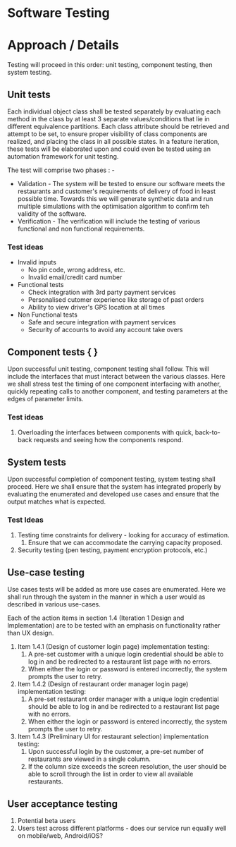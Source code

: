 # Software Testing

# Approach / Details

Testing will proceed in this order: unit testing, component testing, then system testing.

## Unit tests

Each individual object class shall be tested separately by evaluating each method in the class by at least 3 separate values/conditions that lie in different equivalence partitions. Each class attribute should be retrieved and attempt to be set, to ensure proper visibility of class components are realized, and placing the class in all possible states.
In a feature iteration, these tests will be elaborated upon and could even be tested using an automation framework for unit testing.

The test will comprise two phases : - 

* Validation - The system will be tested to ensure our software meets the restaurants and customer's requirements of delivery of food in least possible time. Towards this we will generate synthetic data and run multiple simulations with the optimisation algorithm to confirm teh validity of the software.
* Verification - The verification will include the testing of various functional and non functional requirements.

### Test ideas

* Invalid inputs
  * No pin code, wrong address, etc.
  * Invalid email/credit card number
* Functional tests
  * Check integration with 3rd party payment services
  * Personalised cutomer experience like storage of past orders
  * Ability to view driver's GPS location at all times
* Non Functional tests
  * Safe and secure integration with payment services
  * Security of accounts to avoid any account take overs


## Component tests {   }

Upon successful unit testing, component testing shall follow. This will include the interfaces that must interact between the various classes. Here we shall stress test the timing of one component interfacing with another, quickly repeating calls to another component, and testing parameters at the edges of parameter limits.

### Test ideas

1. Overloading the interfaces between components with quick, back-to-back requests and seeing how the components respond.

## System tests

Upon successful completion of component testing, system testing shall proceed. Here we shall ensure that the system has integrated properly by evaluating the enumerated and developed use cases and ensure that the output matches what is expected.

### Test Ideas

1. Testing time constraints for delivery - looking for accuracy of estimation.
   1. Ensure that we can accommodate the carrying capacity proposed.
2. Security testing (pen testing, payment encryption protocols, etc.)

## Use-case testing

Use cases tests will be added as more use cases are enumerated. Here we shall run through the system in the manner in which a user would as described in various use-cases.

Each of the action items in section 1.4 (Iteration 1 Design and Implementation) are to be tested with an emphasis on functionality rather than UX design.

1. Item 1.4.1 (Design of customer login page) implementation testing:
   1. A pre-set customer with a unique login credential should be able to log in and be redirected to a restaurant list page with no errors.
   2. When either the login or password is entered incorrectly, the system prompts the user to retry.
2. Item 1.4.2 (Design of restaurant order manager login page) implementation testing:
   1. A pre-set restaurant order manager with a unique login credential should be able to log in and be redirected to a restaurant list page with no errors.
   2. When either the login or password is entered incorrectly, the system prompts the user to retry.
3. Item 1.4.3 (Preliminary UI for restaurant selection) implementation testing:
   1. Upon successful login by the customer, a pre-set number of restaurants are viewed in a single column.
   2. If the column size exceeds the screen resolution, the user should be able to scroll through the list in order to view all available restaurants.

## User acceptance testing

1. Potential beta users
2. Users test across different platforms - does our service run equally well on mobile/web, Android/iOS?
